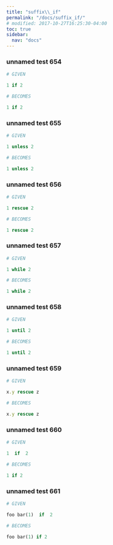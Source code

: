 ```yaml
---
title: "suffix\\_if"
permalink: "/docs/suffix_if/"
# modified: 2017-10-27T16:25:30-04:00
toc: true
sidebar:
  nav: "docs"
---
```

### unnamed test 654
```ruby
# GIVEN

1 if 2

```
```ruby
# BECOMES

1 if 2
```
### unnamed test 655
```ruby
# GIVEN

1 unless 2

```
```ruby
# BECOMES

1 unless 2
```
### unnamed test 656
```ruby
# GIVEN

1 rescue 2

```
```ruby
# BECOMES

1 rescue 2
```
### unnamed test 657
```ruby
# GIVEN

1 while 2

```
```ruby
# BECOMES

1 while 2
```
### unnamed test 658
```ruby
# GIVEN

1 until 2

```
```ruby
# BECOMES

1 until 2
```
### unnamed test 659
```ruby
# GIVEN

x.y rescue z

```
```ruby
# BECOMES

x.y rescue z
```
### unnamed test 660
```ruby
# GIVEN

1  if  2

```
```ruby
# BECOMES

1 if 2
```
### unnamed test 661
```ruby
# GIVEN

foo bar(1)  if  2

```
```ruby
# BECOMES

foo bar(1) if 2
```
